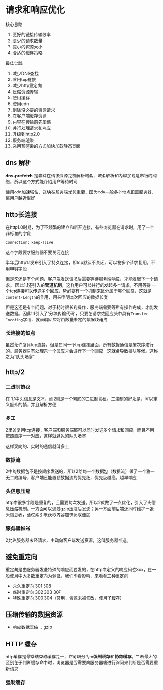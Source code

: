 # 请求和响应优化

核心思路

1. 更好的链接传输效率
2. 更少的请求数量
3. 更小的资源大小
4. 合适的缓存策略

最佳实践

1. 减少DNS查找
2. 重用tcp链接
3. 减少http重定向
4. 压缩资源传输
5. 使用缓存
6. 使用cdn
7. 删除没必要的资源请求
8. 在客户端缓存资源
9. 内容在传输前先压缩
10. 并行处理请求和响应
11. 升级到http2.0
12. 服务端渲染
13. 采用预渲染的方式加快加载静态页面

## dns 解析

**dns-prefetch** 是尝试在请求资源之前解析域名，域名解析和内容加载是串行的网络，所以这个方式能介绍用户等待时间

使用cdn加速域名，这块在服务端尤其重要，因为cdn一般多个地点配置服务器，离用户越近越好

## http长连接

在http1.0时期，为了不频繁的建立和断开连接，有些浏览器在请求时，用了一个非标准的字段

```
Connection: keep-alive
```
这个字段要求服务器不要关闭连接

半年后http1.1发布引入了持久连接，即tcp默认不关闭，可以被多个请求复用。不用申明字段

但是这还是有个问题，客户端发送请求后需要等待服务端响应，才能发起下一个请求。
因此1.1还引入的**管道机制**，这样用户可以并行的发起多个请求，不用等待
一个tcp连接可以传送多个回应，势必要有一个机制来区分属于哪个回应，这就是`content-Length`的作用，用来申明本次回应的数据长度

但是这还是有个问题，对于耗时很长的操作，服务端需要等所有操作完成，才能发送数据。因此1.1引入了’分块传输代码‘，只要在请求或回应头中具有`Transfer-Encoding`字段，就表明回应将由数量未定的数据块组成

### 长连接的缺点

虽然允许复用tcp连接，但是在同一个tcp连接里面，所有数据通信是按次序进行的。服务器只有处理完一个回应才会进行下一个回应，这就会导致排队等候。这称之为“队头堵塞”

## http/2

### 二进制协议

在 1.1中头信息是文本，而2则是一个彻底的二进制协议。二进制的好处是，可以定义额外的帧，并且解析方便

### 多工

2里的复用tcp连接，客户端和服务端都可以同时发送多个请求和回应，而且不用按照顺序一一对应，这样就避免的队头堵塞

这样双向的、实时的通信就叫多工

### 数据流

2中的数据包不是按顺序发送的，所以2给每一个数据包（数据流）做了一个独一无二的编号，客户端还能置顶数据流的优先级，优先级越高，越早响应

### 头信息压缩

http中很多字段是重复的，且需要每次发送。所以2就做了一点优化，引入了头信息压缩机制。一方面可以通过gzip压缩后发送；另一方面前后端还同时维护一张头信息表，通过索引来获取内容加快获取速度

### 服务器推送

2允许服务器未经请求，主动向客户端发送资源，这叫服务器推送。

## 避免重定向

重定向是由服务器发送特殊的响应而触发的，在http中定义的响应码位3xx，在一般使用中大多数重定向为登录。我们不看影响，来看看三种重定向

- 永久重定向 301 308
- 临时重定向 302 303 307
- 特殊重定向 300 304（常用，资源未被修改，使用了缓存）


## 压缩传输的数据资源

- 响应数据压缩 ：gzip

## HTTP 缓存

http缓存是最常结束的缓存之一，它可细分为m**强制缓存**和**协商缓存**，二者最大的区别在于判断缓存命中时，浏览器是否需要向服务器端进行询问来判断是否需要重新请求

### 强制缓存
